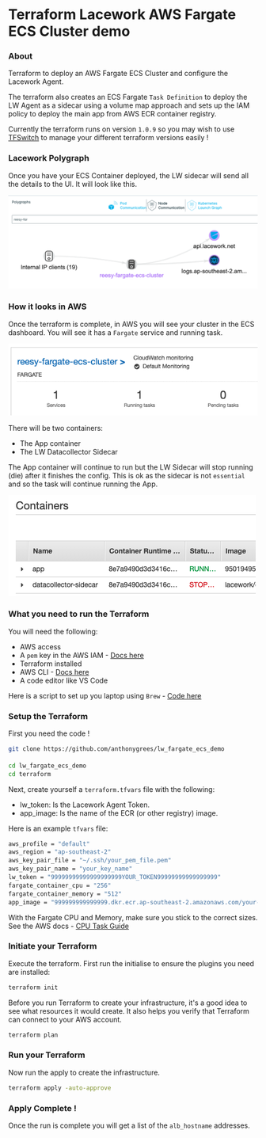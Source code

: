 # Terraform Lacework AWS Fargate ECS Cluster demo
  
### About
Terraform to deploy an AWS Fargate ECS Cluster and configure the Lacework Agent.  
  
The terraform also creates an ECS Fargate `Task Definition` to deploy the LW Agent as a sidecar using a volume map approach and sets up the IAM policy to deploy the main app from AWS ECR container registry.  
  
Currently the terraform runs on version `1.0.9` so you may wish to use [TFSwitch](https://github.com/warrensbox/terraform-switcher) to manage your different terraform versions easily !  
  
### Lacework Polygraph
Once you have your ECS Container deployed, the LW sidecar will send all the details to the UI.  It will look like this.  
  
![Polygraph](/images/polygraph.png)
  
### How it looks in AWS
Once the terraform is complete, in AWS you will see your cluster in the ECS dashboard.  You will see it has a `Fargate` service and running task.  
  
![Cluster](/images/ecs_cluster.png)
  
There will be two containers:  
- The App container  
- The LW Datacollector Sidecar  
  
The App container will continue to run but the LW Sidecar will stop running (die) after it finishes the config.  This is ok as the sidecar is not `essential` and so the task will continue running the App.  
  
![Container](/images/ecs_containers.png)
  
### What you need to run the Terraform
You will need the following:  
 - AWS access  
 - A `pem` key in the AWS IAM  - [Docs here](https://docs.aws.amazon.com/AWSEC2/latest/UserGuide/ec2-key-pairs.html)
 - Terraform installed  
 - AWS CLI  - [Docs here](https://docs.aws.amazon.com/cli/latest/userguide/cli-configure-quickstart.html)
 - A code editor like VS Code  
  
Here is a script to set up you laptop using `Brew` - [Code here](https://github.com/anthonygrees/laptop_setup)
  
### Setup the Terraform
First you need the code !  
  
```bash
git clone https://github.com/anthonygrees/lw_fargate_ecs_demo

cd lw_fargate_ecs_demo
cd terraform
```
  
Next, create yourself a `terraform.tfvars` file with the following:   
 - lw_token: Is the Lacework Agent Token.  
 - app_image: Is the name of the ECR (or other registry) image.  
  
Here is an example `tfvars` file:  
```bash
aws_profile = "default"
aws_region = "ap-southeast-2"
aws_key_pair_file = "~/.ssh/your_pem_file.pem"
aws_key_pair_name = "your_key_name"
lw_token = "99999999999999999999YOUR_TOKEN99999999999999999"
fargate_container_cpu = "256"
fargate_container_memory = "512"
app_image = "999999999999999.dkr.ecr.ap-southeast-2.amazonaws.com/your-nginx:latest"
```
  
With the Fargate CPU and Memory, make sure you stick to the correct sizes.  See the AWS docs - [CPU Task Guide](https://docs.aws.amazon.com/AmazonECS/latest/developerguide/task-cpu-memory-error.html)  
  
### Initiate your Terraform
Execute the terraform. First run the initialise to ensure the plugins you need are installed:  
  
```bash
terraform init
```
  
Before you run Terraform to create your infrastructure, it's a good idea to see what resources it would create. It also helps you verify that Terraform can connect to your AWS account.  
  
```bash
terraform plan
```
  
### Run your Terraform
  
Now run the apply to create the infrastructure.  
  
```bash
terraform apply -auto-approve
```
  
### Apply Complete !
Once the run is complete you will get a list of the `alb_hostname` addresses.  
  